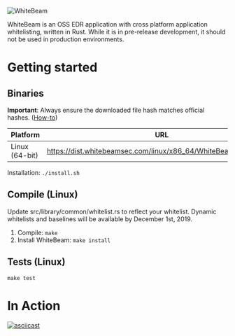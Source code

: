 ![WhiteBeam](https://gist.githubusercontent.com/noproto/ea7d62cd578afdd1bac2e96078c0e6b2/raw/cf895a5fef1f2295671653ece9155f4e1f0478e4/WhiteBeam.svg?sanitize=true)

WhiteBeam is an OSS EDR application with cross platform application whitelisting, written in Rust. While it is in pre-release development, it should not be used in production environments.

# Getting started

## Binaries

**Important**: Always ensure the downloaded file hash matches official hashes. ([How-to](https://github.com/noproto/WhiteBeam/wiki/Verifying-file-hashes))

| Platform       | URL                                                                | Hash(es) |
| -------------- | ------------------------------------------------------------------ | -------- |
| Linux (64-bit) | https://dist.whitebeamsec.com/linux/x86_64/WhiteBeam_latest.tar.gz | [SHA-256](https://dist.whitebeamsec.com/linux/x86_64/WhiteBeam_latest.SHA256) |

Installation: `./install.sh`

## Compile (Linux)
Update src/library/common/whitelist.rs to reflect your whitelist. Dynamic whitelists and baselines will be available by December 1st, 2019.

1. Compile:
`make`
2. Install WhiteBeam:
`make install`

## Tests (Linux)
`make test`

# In Action

[![asciicast](https://asciinema.org/a/269329.svg)](https://asciinema.org/a/269329)
